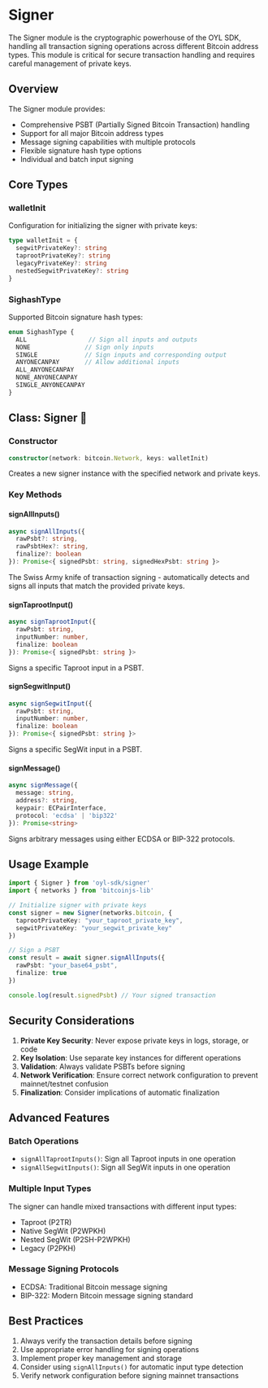 # Signer

The Signer module is the cryptographic powerhouse of the OYL SDK, handling all transaction signing operations across different Bitcoin address types. This module is critical for secure transaction handling and requires careful management of private keys.

## Overview

The Signer module provides:
- Comprehensive PSBT (Partially Signed Bitcoin Transaction) handling
- Support for all major Bitcoin address types
- Message signing capabilities with multiple protocols
- Flexible signature hash type options
- Individual and batch input signing

## Core Types

### walletInit
Configuration for initializing the signer with private keys:

```typescript
type walletInit = {
  segwitPrivateKey?: string
  taprootPrivateKey?: string
  legacyPrivateKey?: string
  nestedSegwitPrivateKey?: string
}
```

### SighashType
Supported Bitcoin signature hash types:

```typescript
enum SighashType {
  ALL                 // Sign all inputs and outputs
  NONE               // Sign only inputs
  SINGLE             // Sign inputs and corresponding output
  ANYONECANPAY       // Allow additional inputs
  ALL_ANYONECANPAY
  NONE_ANYONECANPAY
  SINGLE_ANYONECANPAY
}
```

## Class: Signer 🔐

### Constructor
```typescript
constructor(network: bitcoin.Network, keys: walletInit)
```
Creates a new signer instance with the specified network and private keys.

### Key Methods

#### signAllInputs()
```typescript
async signAllInputs({
  rawPsbt?: string,
  rawPsbtHex?: string,
  finalize?: boolean
}): Promise<{ signedPsbt: string, signedHexPsbt: string }>
```
The Swiss Army knife of transaction signing - automatically detects and signs all inputs that match the provided private keys.

#### signTaprootInput()
```typescript
async signTaprootInput({
  rawPsbt: string,
  inputNumber: number,
  finalize: boolean
}): Promise<{ signedPsbt: string }>
```
Signs a specific Taproot input in a PSBT.

#### signSegwitInput()
```typescript
async signSegwitInput({
  rawPsbt: string,
  inputNumber: number,
  finalize: boolean
}): Promise<{ signedPsbt: string }>
```
Signs a specific SegWit input in a PSBT.

#### signMessage()
```typescript
async signMessage({
  message: string,
  address?: string,
  keypair: ECPairInterface,
  protocol: 'ecdsa' | 'bip322'
}): Promise<string>
```
Signs arbitrary messages using either ECDSA or BIP-322 protocols.

## Usage Example

```typescript
import { Signer } from 'oyl-sdk/signer'
import { networks } from 'bitcoinjs-lib'

// Initialize signer with private keys
const signer = new Signer(networks.bitcoin, {
  taprootPrivateKey: "your_taproot_private_key",
  segwitPrivateKey: "your_segwit_private_key"
})

// Sign a PSBT
const result = await signer.signAllInputs({
  rawPsbt: "your_base64_psbt",
  finalize: true
})

console.log(result.signedPsbt) // Your signed transaction
```

## Security Considerations

1. **Private Key Security**: Never expose private keys in logs, storage, or code
2. **Key Isolation**: Use separate key instances for different operations
3. **Validation**: Always validate PSBTs before signing
4. **Network Verification**: Ensure correct network configuration to prevent mainnet/testnet confusion
5. **Finalization**: Consider implications of automatic finalization

## Advanced Features

### Batch Operations
- `signAllTaprootInputs()`: Sign all Taproot inputs in one operation
- `signAllSegwitInputs()`: Sign all SegWit inputs in one operation

### Multiple Input Types
The signer can handle mixed transactions with different input types:
- Taproot (P2TR)
- Native SegWit (P2WPKH)
- Nested SegWit (P2SH-P2WPKH)
- Legacy (P2PKH)

### Message Signing Protocols
- ECDSA: Traditional Bitcoin message signing
- BIP-322: Modern Bitcoin message signing standard

## Best Practices

1. Always verify the transaction details before signing
2. Use appropriate error handling for signing operations
3. Implement proper key management and storage
4. Consider using `signAllInputs()` for automatic input type detection
5. Verify network configuration before signing mainnet transactions